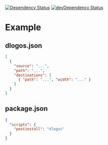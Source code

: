 [![Dependency Status](https://david-dm.org/dnode/dlogos.svg)](https://david-dm.org/dnode/dlogos)
[![devDependency Status](https://david-dm.org/dnode/dlogos/dev-status.svg)](https://david-dm.org/dnode/dlogos#info=devDependencies)

# Example
## dlogos.json
```json
[
  {
    "source": "...",
    "path": "...",
    "destinations": [
      { "path": "...", "width": "..." }
    ]
  }
]
```
## package.json
```json
{
  "scripts": {
    "postinstall": "dlogos"
  }
}
```
